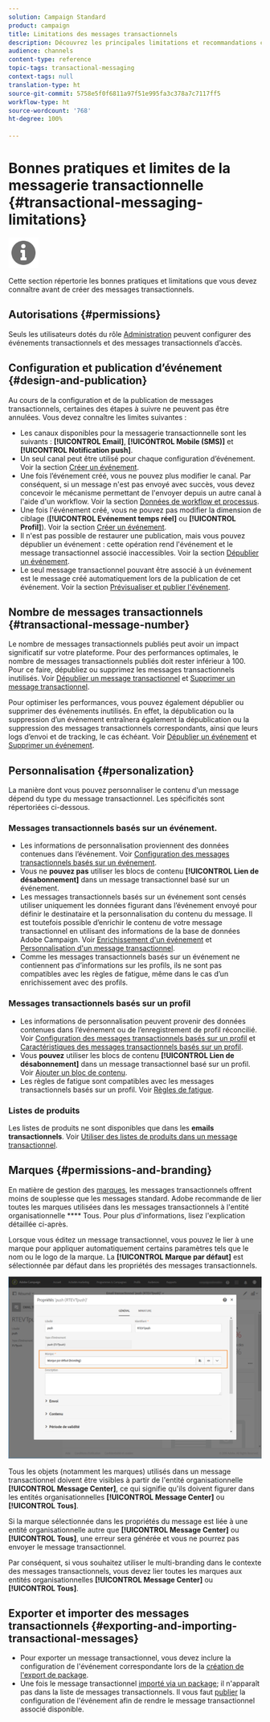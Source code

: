 ```yaml
---
solution: Campaign Standard
product: campaign
title: Limitations des messages transactionnels
description: Découvrez les principales limitations et recommandations concernant les messages transactionnels dans Adobe Campaign Standard.
audience: channels
content-type: reference
topic-tags: transactional-messaging
context-tags: null
translation-type: ht
source-git-commit: 5758e5f0f6811a97f51e995fa3c378a7c7117ff5
workflow-type: ht
source-wordcount: '768'
ht-degree: 100%

---
```



# Bonnes pratiques et limites de la messagerie transactionnelle {#transactional-messaging-limitations}

<img src="assets/do-not-localize/icon_concepts.svg" width="60px">

Cette section répertorie les bonnes pratiques et limitations que vous devez connaître avant de créer des messages transactionnels.

<!--For more on transactional messages, including on how to configure and create them, see [Getting started with transactional messaging](../../channels/using/getting-started-with-transactional-msg.md).-->

## Autorisations {#permissions}

Seuls les utilisateurs dotés du rôle [Administration](../../administration/using/users-management.md#functional-administrators) peuvent configurer des événements transactionnels et des messages transactionnels d’accès.

## Configuration et publication d’événement {#design-and-publication}

Au cours de la configuration et de la publication de messages transactionnels, certaines des étapes à suivre ne peuvent pas être annulées. Vous devez connaître les limites suivantes :

* Les canaux disponibles pour la messagerie transactionnelle sont les suivants : **[!UICONTROL Email]**, **[!UICONTROL Mobile (SMS)]** et **[!UICONTROL Notification push]**.
* Un seul canal peut être utilisé pour chaque configuration d’événement. Voir la section [Créer un événement](../../channels/using/configuring-transactional-event.md#creating-an-event).
* Une fois l’événement créé, vous ne pouvez plus modifier le canal. Par conséquent, si un message n&#39;est pas envoyé avec succès, vous devez concevoir le mécanisme permettant de l&#39;envoyer depuis un autre canal à l&#39;aide d&#39;un workflow. Voir la section [Données de workflow et processus](../../automating/using/get-started-workflows.md).
* Une fois l&#39;événement créé, vous ne pouvez pas modifier la dimension de ciblage (**[!UICONTROL Evénement temps réel]** ou **[!UICONTROL Profil]**). Voir la section [Créer un événement](../../channels/using/configuring-transactional-event.md#creating-an-event).
* Il n&#39;est pas possible de restaurer une publication, mais vous pouvez dépublier un événement : cette opération rend l&#39;événement et le message transactionnel associé inaccessibles. Voir la section [Dépublier un événement](../../channels/using/publishing-transactional-event.md#unpublishing-an-event).
* Le seul message transactionnel pouvant être associé à un événement est le message créé automatiquement lors de la publication de cet événement. Voir la section [Prévisualiser et publier l&#39;événement](../../channels/using/publishing-transactional-event.md#previewing-and-publishing-the-event).

## Nombre de messages transactionnels {#transactional-message-number}

Le nombre de messages transactionnels publiés peut avoir un impact significatif sur votre plateforme. Pour des performances optimales, le nombre de messages transactionnels publiés doit rester inférieur à 100. Pour ce faire, dépubliez ou supprimez les messages transactionnels inutilisés. Voir [Dépublier un message transactionnel](../../channels/using/publishing-transactional-message.md#unpublishing-a-transactional-message) et [Supprimer un message transactionnel](../../channels/using/publishing-transactional-message.md#deleting-a-transactional-message).

Pour optimiser les performances, vous pouvez également dépublier ou supprimer des événements inutilisés. En effet, la dépublication ou la suppression d’un événement entraînera également la dépublication ou la suppression des messages transactionnels correspondants, ainsi que leurs logs d’envoi et de tracking, le cas échéant. Voir [Dépublier un événement](../../channels/using/publishing-transactional-event.md#unpublishing-an-event) et [Supprimer un événement](../../channels/using/publishing-transactional-event.md#deleting-an-event).

## Personnalisation         {#personalization}

La manière dont vous pouvez personnaliser le contenu d&#39;un message dépend du type du message transactionnel. Les spécificités sont répertoriées ci-dessous.

### Messages transactionnels basés sur un événement.

* Les informations de personnalisation proviennent des données contenues dans l’événement. Voir [Configuration des messages transactionnels basés sur un événement](../../channels/using/configuring-transactional-event.md#event-based-transactional-messages).
* Vous ne **pouvez pas** utiliser les blocs de contenu **[!UICONTROL Lien de désabonnement]** dans un message transactionnel basé sur un événement.
* Les messages transactionnels basés sur un événement sont censés utiliser uniquement les données figurant dans l’événement envoyé pour définir le destinataire et la personnalisation du contenu du message. Il est toutefois possible d’enrichir le contenu de votre message transactionnel en utilisant des informations de la base de données Adobe Campaign. Voir [Enrichissement d&#39;un événement](../../channels/using/configuring-transactional-event.md#enriching-the-transactional-message-content) et [Personnalisation d&#39;un message transactionnel](../../channels/using/editing-transactional-message.md#personalizing-a-transactional-message).
* Comme les messages transactionnels basés sur un événement ne contiennent pas d’informations sur les profils, ils ne sont pas compatibles avec les règles de fatigue, même dans le cas d’un enrichissement avec des profils.

### Messages transactionnels basés sur un profil  

* Les informations de personnalisation peuvent provenir des données contenues dans l’événement ou de l’enregistrement de profil réconcilié. Voir [Configuration des messages transactionnels basés sur un profil](../../channels/using/configuring-transactional-event.md#profile-based-transactional-messages) et [Caractéristiques des messages transactionnels basés sur un profil](../../channels/using/editing-transactional-message.md#profile-transactional-message-specificities).
* Vous **pouvez** utiliser les blocs de contenu **[!UICONTROL Lien de désabonnement]** dans un message transactionnel basé sur un profil. Voir [Ajouter un bloc de contenu](../../designing/using/personalization.md#adding-a-content-block).
* Les règles de fatigue sont compatibles avec les messages transactionnels basés sur un profil. Voir [Règles de fatigue](../../sending/using/fatigue-rules.md).

### Listes de produits

Les listes de produits ne sont disponibles que dans les **emails transactionnels**. Voir [Utiliser des listes de produits dans un message transactionnel](../../designing/using/using-product-listings.md).

## Marques {#permissions-and-branding}

En matière de gestion des [marques](../../administration/using/branding.md), les messages transactionnels offrent moins de souplesse que les messages standard. Adobe recommande de lier toutes les marques utilisées dans les messages transactionnels à l&#39;entité organisationnelle **** Tous[](../../administration/using/organizational-units.md). Pour plus d&#39;informations, lisez l&#39;explication détaillée ci-après.

Lorsque vous éditez un message transactionnel, vous pouvez le lier à une marque pour appliquer automatiquement certains paramètres tels que le nom ou le logo de la marque. La **[!UICONTROL Marque par défaut]** est sélectionnée par défaut dans les propriétés des messages transactionnels.

![](assets/message-center_branding.png)

Tous les objets (notamment les marques) utilisés dans un message transactionnel doivent être visibles à partir de l&#39;entité organisationnelle **[!UICONTROL Message Center]**, ce qui signifie qu&#39;ils doivent figurer dans les entités organisationnelles **[!UICONTROL Message Center]** ou **[!UICONTROL Tous]**.

Si la marque sélectionnée dans les propriétés du message est liée à une entité organisationnelle autre que **[!UICONTROL Message Center]** ou **[!UICONTROL Tous]**, une erreur sera générée et vous ne pourrez pas envoyer le message transactionnel.

Par conséquent, si vous souhaitez utiliser le multi-branding dans le contexte des messages transactionnels, vous devez lier toutes les marques aux entités organisationnelles **[!UICONTROL Message Center]** ou **[!UICONTROL Tous]**.

## Exporter et importer des messages transactionnels {#exporting-and-importing-transactional-messages}

* Pour exporter un message transactionnel, vous devez inclure la configuration de l&#39;événement correspondante lors de la [création de l&#39;export de package](../../automating/using/managing-packages.md#creating-a-package).
* Une fois le message transactionnel [importé via un package](../../automating/using/managing-packages.md#importing-a-package); il n&#39;apparaît pas dans la liste de messages transactionnels. Il vous faut [publier](../../channels/using/publishing-transactional-event.md) la configuration de l&#39;événement afin de rendre le message transactionnel associé disponible.
